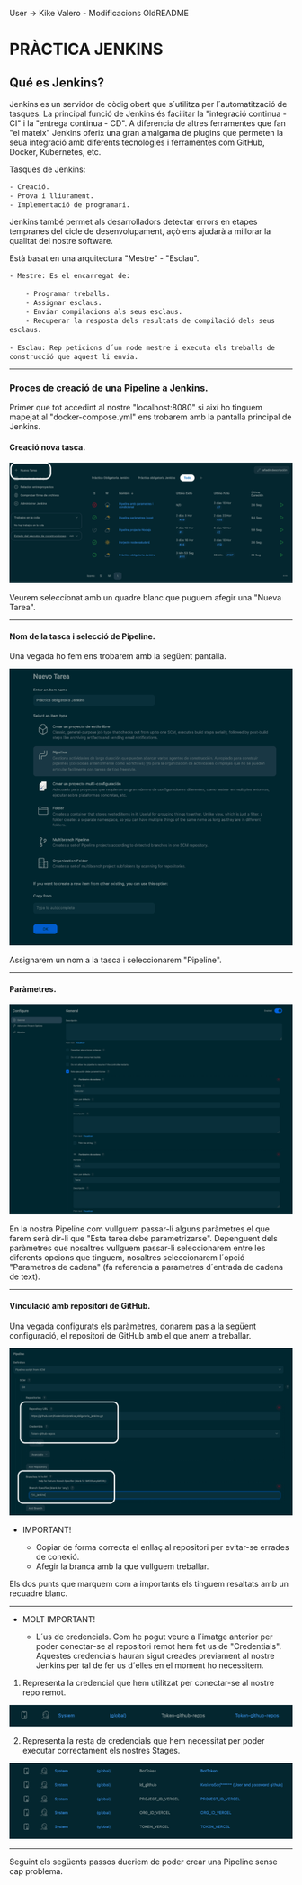 User -> Kike Valero - Modificacions OldREADME
# PRÀCTICA JENKINS

## Qué es Jenkins?

Jenkins es un servidor de còdig obert que s´utilitza per l´automatització de tasques. La principal funció de Jenkins és 
facilitar la "integració continua - CI" i la "entrega continua - CD". A diferencia de altres ferramentes que fan "el mateix"
Jenkins oferix una gran amalgama de plugins que permeten la seua integració amb diferents tecnologies i ferramentes com 
GitHub, Docker, Kubernetes, etc.

Tasques de Jenkins: 

    - Creació.
    - Prova i lliurament.
    - Implementació de programari.

Jenkins també permet als desarrolladors detectar errors en etapes tempranes del cicle de desenvolupament, açò ens ajudarà 
a millorar la qualitat del nostre software.

Està basat en una arquitectura "Mestre" - "Esclau".

    - Mestre: Es el encarregat de: 

        - Programar treballs.
        - Assignar esclaus.
        - Enviar compilacions als seus esclaus.
        - Recuperar la resposta dels resultats de compilació dels seus esclaus.
    
    - Esclau: Rep peticions d´un node mestre i executa els treballs de construcció que aquest li envia.

---

### Proces de creació de una Pipeline a Jenkins.

Primer que tot accedint al nostre "localhost:8080" si així ho tinguem mapejat al "docker-compose.yml" ens trobarem amb la pantalla principal
de Jenkins.

#### Creació nova tasca.

![Pantalla principal jenkins](./img/25-%20pantalla%20principal%20jenkins.png)

Veurem seleccionat amb un quadre blanc que puguem afegir una "Nueva Tarea". 

---

#### Nom de la tasca i selecció de Pipeline.

Una vegada ho fem ens trobarem amb la següent pantalla.

![Pantalla creació pipeline](./img/3-%20creant%20pipeline.png)

Assignarem un nom a la tasca i seleccionarem "Pipeline".

---

#### Paràmetres.

![Configurant la nostar pipeline](./img/8-%20configurant%20pipeline.png)

En la nostra Pipeline com vullguem passar-li alguns paràmetres el que farem serà dir-li que "Esta tarea debe parametrizarse".
Depenguent dels paràmetres que nosaltres vullguem passar-li seleccionarem entre les diferents opcions que tinguem, nosaltres 
seleccionarem l´opció "Parametros de cadena" (fa referencia a parametres d´entrada de cadena de text).

---

#### Vinculació amb repositori de GitHub.

Una vegada configurats els paràmetres, donarem pas a la següent configuració, el repositori de GitHub amb el que anem a treballar.

![Configurant la nostra pipeline 2](./img/9-%20configurant%20pipeline.png)

- IMPORTANT! 

    - Copiar de forma correcta el enllaç al repositori per evitar-se errades de conexió.
    - Afegir la branca amb la que vullguem treballar.

Els dos punts que marquem com a importants els tinguem resaltats amb un recuadre blanc.

---

- MOLT IMPORTANT!

    - L´us de credencials. Com he pogut veure a l´imatge anterior per poder conectar-se al repositori remot hem fet us de "Credentials". 
    Aquestes credencials hauran sigut creades previament al nostre Jenkins per tal de fer us d´elles en el moment ho necessitem.

1. Representa la credencial que hem utilitzat per conectar-se al nostre repo remot.

![Credencial github](./img/26-%20credencial%20github.png)

2. Representa la resta de credencials que hem necessitat per poder executar correctament els nostres Stages.

![Credencials projecte](./img/24-%20variables%20sensibles%20guardades%20com%20a%20credencials.png)

--- 

Seguint els següents passos dueriem de poder crear una Pipeline sense cap problema. 



